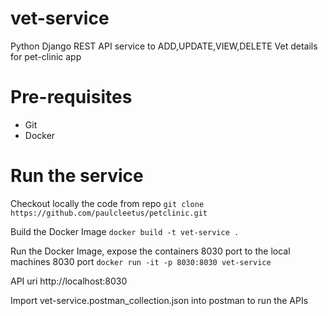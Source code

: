# vet-service
Python Django REST API service to ADD,UPDATE,VIEW,DELETE Vet details for pet-clinic app

# Pre-requisites
- Git 
- Docker

# Run the service

Checkout locally the code from repo
`git clone https://github.com/paulcleetus/petclinic.git`

Build the Docker Image
`docker build -t vet-service .`

Run the Docker Image, expose the containers 8030 port to the local machines 8030 port
`docker run -it -p 8030:8030 vet-service`

API uri
http://localhost:8030

Import vet-service.postman_collection.json into postman to run the APIs
